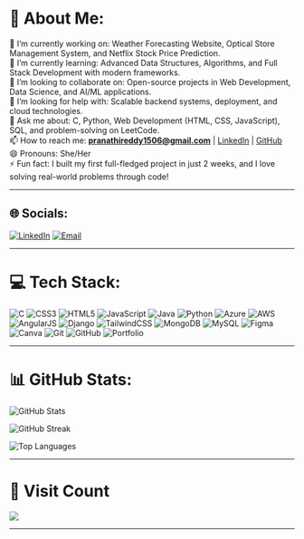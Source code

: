 # 💫 About Me:
🔭 I’m currently working on: Weather Forecasting Website, Optical Store Management System, and Netflix Stock Price Prediction.  
🌱 I’m currently learning: Advanced Data Structures, Algorithms, and Full Stack Development with modern frameworks.  
👯 I’m looking to collaborate on: Open-source projects in Web Development, Data Science, and AI/ML applications.  
🤔 I’m looking for help with: Scalable backend systems, deployment, and cloud technologies.  
💬 Ask me about: C, Python, Web Development (HTML, CSS, JavaScript), SQL, and problem-solving on LeetCode.  
📫 How to reach me: **pranathireddy1506@gmail.com** | [LinkedIn](https://www.linkedin.com/in/beeram-pranathi-88b373289/) | [GitHub](https://github.com/Beeram-Pranathi)  
😄 Pronouns: She/Her  
⚡ Fun fact: I built my first full-fledged project in just 2 weeks, and I love solving real-world problems through code!  

---

## 🌐 Socials:
[![LinkedIn](https://img.shields.io/badge/LinkedIn-%230077B5.svg?logo=linkedin&logoColor=white)](https://linkedin.com/in/beeram-pranathi-88b373289) 
[![Email](https://img.shields.io/badge/Gmail-D14836?logo=gmail&logoColor=white)](mailto:pranathireddy1506@gmail.com) 

---
# 💻 Tech Stack:
![C](https://img.shields.io/badge/C-00599C.svg?style=for-the-badge&logo=c&logoColor=white) 
![CSS3](https://img.shields.io/badge/CSS3-1572B6.svg?style=for-the-badge&logo=css3&logoColor=white) 
![HTML5](https://img.shields.io/badge/HTML5-E34F26.svg?style=for-the-badge&logo=html5&logoColor=white) 
![JavaScript](https://img.shields.io/badge/JavaScript-F7DF1E.svg?style=for-the-badge&logo=javascript&logoColor=black) 
![Java](https://img.shields.io/badge/Java-ED8B00.svg?style=for-the-badge&logo=openjdk&logoColor=white) 
![Python](https://img.shields.io/badge/Python-3776AB.svg?style=for-the-badge&logo=python&logoColor=yellow) 
![Azure](https://img.shields.io/badge/Azure-0078D4.svg?style=for-the-badge&logo=microsoftazure&logoColor=white) 
![AWS](https://img.shields.io/badge/AWS-FF9900.svg?style=for-the-badge&logo=amazon-aws&logoColor=white) 
![AngularJS](https://img.shields.io/badge/AngularJS-E23237.svg?style=for-the-badge&logo=angularjs&logoColor=white) 
![Django](https://img.shields.io/badge/Django-092E20.svg?style=for-the-badge&logo=django&logoColor=white) 
![TailwindCSS](https://img.shields.io/badge/TailwindCSS-38B2AC.svg?style=for-the-badge&logo=tailwind-css&logoColor=white) 
![MongoDB](https://img.shields.io/badge/MongoDB-47A248.svg?style=for-the-badge&logo=mongodb&logoColor=white) 
![MySQL](https://img.shields.io/badge/MySQL-4479A1.svg?style=for-the-badge&logo=mysql&logoColor=white) 
![Figma](https://img.shields.io/badge/Figma-F24E1E.svg?style=for-the-badge&logo=figma&logoColor=white) 
![Canva](https://img.shields.io/badge/Canva-00C4CC.svg?style=for-the-badge&logo=Canva&logoColor=white) 
![Git](https://img.shields.io/badge/Git-F05033.svg?style=for-the-badge&logo=git&logoColor=white) 
![GitHub](https://img.shields.io/badge/GitHub-181717.svg?style=for-the-badge&logo=github&logoColor=white) 
![Portfolio](https://img.shields.io/badge/Portfolio-FF7139.svg?style=for-the-badge&logo=firefox&logoColor=white)


---
# 📊 GitHub Stats: 
![GitHub Stats](https://github-readme-stats.vercel.app/api?username=Beeram-Pranathi&theme=tokyonight&hide_border=false&include_all_commits=false&count_private=false) 

![GitHub Streak](https://nirzak-streak-stats.vercel.app?user=Beeram-Pranathi&theme=tokyonight&hide_border=false) 

![Top Languages](https://github-readme-stats.vercel.app/api/top-langs/?username=Beeram-Pranathi&theme=tokyonight&hide_border=false&include_all_commits=false&count_private=false&layout=compact)

---

# 👀 Visit Count
![](https://komarev.com/ghpvc/?username=Beeram-Pranathi&label=Profile+Views&color=ff69b4&style=for-the-badge)

---
